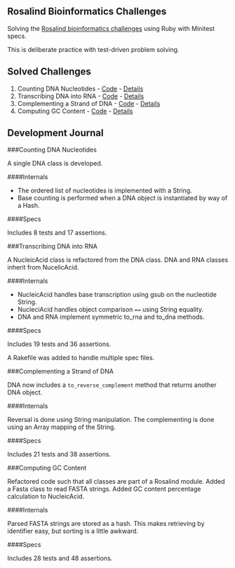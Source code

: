 ## Rosalind Bioinformatics Challenges

Solving the [Rosalind bioinformatics challenges](http://rosalind.info) using Ruby with Minitest specs.

This is deliberate practice with test-driven problem solving. 

## Solved Challenges

1. Counting DNA Nucleotides - [Code](https://github.com/stungeye/Rosalind-Ruby/tree/master/Counting%20DNA%20Nucleotides) - [Details](http://rosalind.info/problems/dna/)
2. Transcribing DNA into RNA - [Code](https://github.com/stungeye/Rosalind-Ruby/tree/master/Transcribing%20DNA%20into%20RNA) - [Details](http://rosalind.info/problems/rna/)
3. Complementing a Strand of DNA - [Code](https://github.com/stungeye/Rosalind-Ruby/tree/master/Complementing%20a%20Strand%20of%20DNA) - [Details](http://rosalind.info/problems/revc/)
4. Computing GC Content - [Code](https://github.com/stungeye/Rosalind-Ruby/tree/master/Computing%20GC%20Content) - [Details](http://rosalind.info/problems/gc/)

## Development Journal

###Counting DNA Nucleotides

A single DNA class is developed.

####Internals

* The ordered list of nucleotides is implemented with a String.
* Base counting is performed when a DNA object is instantiated by way of a Hash.

####Specs

Includes 8 tests and 17 assertions.

###Transcribing DNA into RNA

A NucleicAcid class is refactored from the DNA class. DNA and RNA classes inherit from NucelicAcid.

####Internals

* NucleicAcid handles base transcription using gsub on the nucleotide String.
* NucleciAcid handles object comparison `==` using String equality.
* DNA and RNA implement symmetric to_rna and to_dna methods.

####Specs

Includes 19 tests and 36 assertions.

A Rakefile was added to handle multiple spec files.

###Complementing a Strand of DNA

DNA now includes a `to_reverse_complement` method that returns another DNA object.

####Internals

Reversal is done using String manipulation. The complementing is done using an Array mapping of the String.

####Specs

Includes 21 tests and 38 assertions.

###Computing GC Content

Refactored code such that all classes are part of a Rosalind module. Added a Fasta class to read FASTA strings. Added GC content percentage calculation to NucleicAcid.

####Internals

Parsed FASTA strings are stored as a hash. This makes retrieving by identifier easy, but sorting is a little awkward. 

####Specs

Includes 28 tests and 48 assertions.
